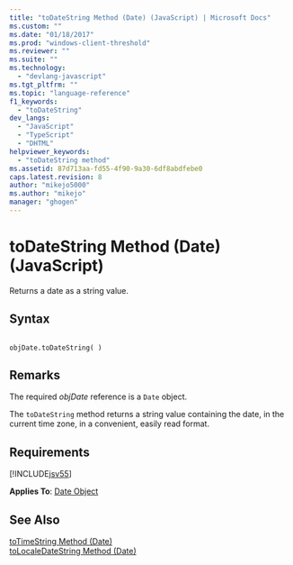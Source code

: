 ```yaml
---
title: "toDateString Method (Date) (JavaScript) | Microsoft Docs"
ms.custom: ""
ms.date: "01/18/2017"
ms.prod: "windows-client-threshold"
ms.reviewer: ""
ms.suite: ""
ms.technology: 
  - "devlang-javascript"
ms.tgt_pltfrm: ""
ms.topic: "language-reference"
f1_keywords: 
  - "toDateString"
dev_langs: 
  - "JavaScript"
  - "TypeScript"
  - "DHTML"
helpviewer_keywords: 
  - "toDateString method"
ms.assetid: 87d713aa-fd55-4f90-9a30-6df8abdfebe0
caps.latest.revision: 8
author: "mikejo5000"
ms.author: "mikejo"
manager: "ghogen"
---
```

# toDateString Method (Date) (JavaScript)
Returns a date as a string value.  
  
## Syntax  
  
```  
  
objDate.toDateString( )  
```  
  
## Remarks  
 The required *objDate* reference is a `Date` object.  
  
 The `toDateString` method returns a string value containing the date, in the current time zone, in a convenient, easily read format.  
  
## Requirements  
 [!INCLUDE[jsv55](../../javascript/reference/includes/jsv55-md.md)]  
  
 **Applies To**: [Date Object](../../javascript/reference/date-object-javascript.md)  
  
## See Also  
 [toTimeString Method (Date)](../../javascript/reference/totimestring-method-date-javascript.md)   
 [toLocaleDateString Method (Date)](../../javascript/reference/tolocaledatestring-method-date-javascript.md)